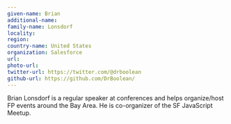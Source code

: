 ```yaml
---
given-name: Brian	
additional-name: 
family-name: Lonsdorf
locality: 
region: 
country-name: United States
organization: Salesforce
url:
photo-url: 
twitter-url: https://twitter.com/@drboolean 
github-url: https://github.com/DrBoolean/
---
```

Brian Lonsdorf is a regular speaker at conferences and helps organize/host FP events around the Bay Area. He is co-organizer of the SF JavaScript Meetup.